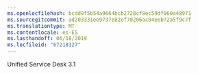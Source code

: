 ```yaml
---
ms.openlocfilehash: bcdd9f5b54a9664bcb2728cf8ec59df060a48971
ms.sourcegitcommit: ad203331ee9737e82ef70206ac04eeb72a5f9c7f
ms.translationtype: MT
ms.contentlocale: es-ES
ms.lasthandoff: 06/18/2019
ms.locfileid: "67218327"
---
```

Unified Service Desk 3.1